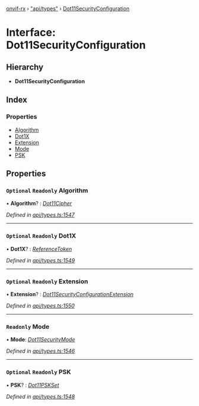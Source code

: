 [onvif-rx](../README.md) › ["api/types"](../modules/_api_types_.md) › [Dot11SecurityConfiguration](_api_types_.dot11securityconfiguration.md)

# Interface: Dot11SecurityConfiguration

## Hierarchy

* **Dot11SecurityConfiguration**

## Index

### Properties

* [Algorithm](_api_types_.dot11securityconfiguration.md#optional-readonly-algorithm)
* [Dot1X](_api_types_.dot11securityconfiguration.md#optional-readonly-dot1x)
* [Extension](_api_types_.dot11securityconfiguration.md#optional-readonly-extension)
* [Mode](_api_types_.dot11securityconfiguration.md#readonly-mode)
* [PSK](_api_types_.dot11securityconfiguration.md#optional-readonly-psk)

## Properties

### `Optional` `Readonly` Algorithm

• **Algorithm**? : *[Dot11Cipher](../enums/_api_types_.dot11cipher.md)*

*Defined in [api/types.ts:1547](https://github.com/patrickmichalina/onvif-rx/blob/3e9b152/src/api/types.ts#L1547)*

___

### `Optional` `Readonly` Dot1X

• **Dot1X**? : *[ReferenceToken](../modules/_api_types_.md#referencetoken)*

*Defined in [api/types.ts:1549](https://github.com/patrickmichalina/onvif-rx/blob/3e9b152/src/api/types.ts#L1549)*

___

### `Optional` `Readonly` Extension

• **Extension**? : *[Dot11SecurityConfigurationExtension](_api_types_.dot11securityconfigurationextension.md)*

*Defined in [api/types.ts:1550](https://github.com/patrickmichalina/onvif-rx/blob/3e9b152/src/api/types.ts#L1550)*

___

### `Readonly` Mode

• **Mode**: *[Dot11SecurityMode](../enums/_api_types_.dot11securitymode.md)*

*Defined in [api/types.ts:1546](https://github.com/patrickmichalina/onvif-rx/blob/3e9b152/src/api/types.ts#L1546)*

___

### `Optional` `Readonly` PSK

• **PSK**? : *[Dot11PSKSet](_api_types_.dot11pskset.md)*

*Defined in [api/types.ts:1548](https://github.com/patrickmichalina/onvif-rx/blob/3e9b152/src/api/types.ts#L1548)*
